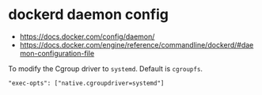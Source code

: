# dockerd daemon config

- https://docs.docker.com/config/daemon/
- https://docs.docker.com/engine/reference/commandline/dockerd/#daemon-configuration-file


To modify the Cgroup driver to `systemd`. Default is `cgroupfs`.

```
"exec-opts": ["native.cgroupdriver=systemd"]
```